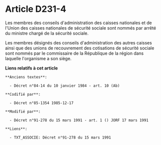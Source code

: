 # Article D231-4

Les membres des conseils d'administration des caisses nationales et de l'Union des caisses nationales de sécurité sociale
sont nommés par arrêté du ministre chargé de la sécurité sociale. 

Les membres désignés des conseils d'administration des autres caisses ainsi que des unions de recouvrement des cotisations de
sécurité sociale sont nommés par le commissaire de la République de la région dans laquelle l'organisme a son siège.

**Liens relatifs à cet article**

	**Anciens textes**:

	  - Décret n°84-14 du 10 janvier 1984 - art. 10 (Ab)

	**Codifié par**:

	  - Décret n°85-1354 1985-12-17

	**Modifié par**:

	  - Décret n°91-278 du 15 mars 1991 - art. 1 () JORF 17 mars 1991

	**Liens**:

	  - TXT_ASSOCIE: Décret n°91-278 du 15 mars 1991
